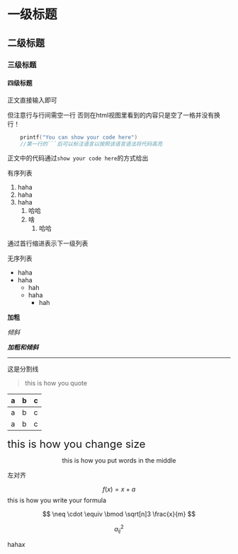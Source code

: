 # 一级标题
## 二级标题
### 三级标题
#### 四级标题

正文直接输入即可

但注意行与行间需空一行
否则在html视图里看到的内容只是空了一格并没有换行！

```C++
    printf("You can show your code here")
    //第一行的```后可以标注语言以按照该语言语法将代码高亮
```

正文中的代码通过`show your code here`的方式给出

有序列表

1. haha
2. haha
3. haha
   1. 哈哈
   2. 啥
      1. 哈哈

通过首行缩进表示下一级列表

无序列表

- haha
- haha
  - hah
  - haha
    - hah

**加粗**

*倾斜*

***加粗和倾斜***


*****
这是分割线

>this is how you quote

|a|b|c|
|-|-|-|
|a|b|c|
|a|b|c|

<font size = 5>this is how you change size</font>

<center>this is how you put words in the middle</center>

<p align="left">左对齐</p>

$$ f(x) = x + a \tag{1.1}$$
this is how you write your formula

$$ \neq \cdot \equiv \bmod \sqrt[n]3 \frac{x}{m} $$

$$ a_{ij}^{2}  $$

haha$x$